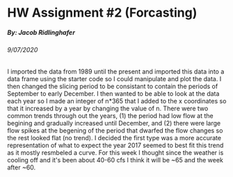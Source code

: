 # HW Assignment #2 (Forcasting)
##### By: Jacob Ridlinghafer
###### 9/07/2020

I imported the data from 1989 until the present and imported this data into a data frame using the starter code so I could manipulate and plot the data. I then changed the slicing period to be consistant to contain the periods of September to early December. I then wanted to be able to look at the data each year so I made an integer of n*365 that I added to the x coordinates so that it increased by a year by changing the value of n. There were two common trends through out the years, (1) the period had low flow at the begining and gradually increased until December, and (2) there were large flow spikes at the begening of the period that dwarfed the flow changes so the rest looked flat (no trend). I decided the first type was a more accurate representation of what to expect the year 2017 seemed to best fit this trend as it mostly resmbeled a curve. For this week I thought since the weather is cooling off and it's been about 40-60 cfs I think it will be ~65 and the week after ~60.

